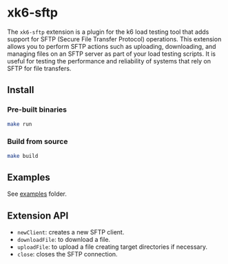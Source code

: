 # xk6-sftp

The `xk6-sftp` extension is a plugin for the k6 load testing tool that adds support for SFTP (Secure File Transfer Protocol) operations. This extension allows you to perform SFTP actions such as uploading, downloading, and managing files on an SFTP server as part of your load testing scripts. It is useful for testing the performance and reliability of systems that rely on SFTP for file transfers.

## Install

### Pre-built binaries 

``` sh
make run
```

### Build from source

``` sh
make build
```

## Examples

See [examples](./examples/) folder.

## Extension API

- `newClient`: creates a new SFTP client.
- `downloadFile`: to download a file.
- `uploadFile`: to upload a file creating target directories if necessary.
- `close`: closes the SFTP connection.

